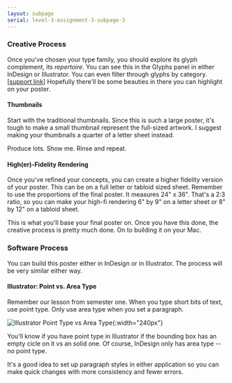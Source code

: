 ```yaml
---
layout: subpage
serial: level-3-assignment-3-subpage-3
---
```

### Creative Process

Once you've chosen your type family, you should explore its glyph complement, its *repertoire*. You can see this in the Glyphs panel in either InDesign or Illustrator. You can even filter through glyphs by category. [<a href="https://helpx.adobe.com/indesign/using/glyphs-special-characters.html" class="mono" >support link</a>] Hopefully there'll be some beauties in there you can highlight on your poster.

#### Thumbnails

Start with the traditional thumbnails. Since this is such a large poster, it's tough to make a small thumbnail represent the full-sized artwork. I suggest making your thumbnails a quarter of a letter sheet instead.

Produce lots. Show me. Rinse and repeat.

#### High(er)-Fidelity Rendering

Once you've refined your concepts, you can create a higher fidelity version of your poster. This can be on a full letter or tabloid sized sheet. Remember to use the proportions of the final poster. It measures 24" x 36". That's a 2:3 ratio, so you can make your high-fi rendering 6" by 9" on a letter sheet or 8" by 12" on a tabloid sheet.

This is what you'll base your final poster on. Once you have this done, the creative process is pretty much done. On to building it on your Mac.

### Software Process

You can build this poster either in InDesign or in Illustrator. The process will be very similar either way.

#### Illustrator: Point vs. Area Type

Remember our lesson from semester one. When you type short bits of text, use point type. Only use area type when you set a paragraph.

![Illustrator Point Type vs Area Type]({{site.url}}/svg/illustrator-point-area-type.svg "Illustrator Point Type vs Area Type"){:width="240px"}

You'll know if you have point type in Illustrator if the bounding box has an empty cicle on it vs an solid one. Of course, InDesign only has area type -- no point type.

It's a good idea to set up paragraph styles in either application so you can make quick changes with more consistency and fewer errors.
